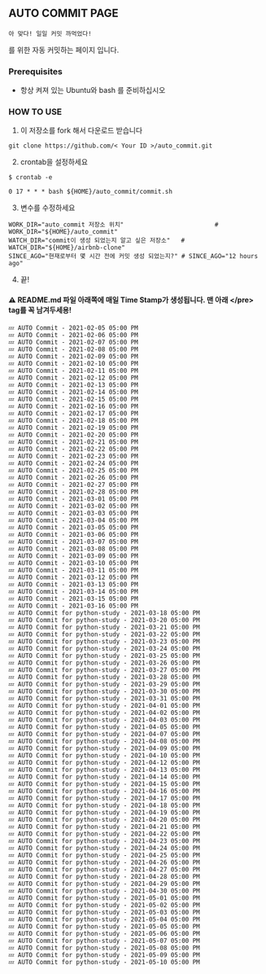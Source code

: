 ## AUTO COMMIT PAGE 
```
아 맞다! 일일 커밋 까먹었다!
```
를 위한 자동 커밋하는 페이지 입니다.

### Prerequisites
- 항상 켜져 있는 Ubuntu와 bash 를 준비하십시오

### HOW TO USE
1. 이 저장소를 fork 해서 다운로드 받습니다
<pre><code>git clone https://github.com/< Your ID >/auto_commit.git
</code></pre>

2. crontab을 설정하세요
<pre><code>$ crontab -e

0 17 * * * bash ${HOME}/auto_commit/commit.sh
</code></pre>

3. 변수를 수정하세요
```
WORK_DIR="auto_commit 저장소 위치"                         # WORK_DIR="${HOME}/auto_commit"
WATCH_DIR="commit이 생성 되었는지 알고 싶은 저장소"	# WATCH_DIR="${HOME}/airbnb-clone"
SINCE_AGO="현재로부터 몇 시간 전에 커밋 생성 되었는지?" # SINCE_AGO="12 hours ago"
```

4. 끝!

#### ⚠ README.md 파일 아래쪽에 매일 Time Stamp가 생성됩니다. 맨 아래 \</pre\> tag를 꼭 남겨두세용!


<pre>
<code>💤 AUTO Commit - 2021-02-05 05:00 PM</code>
<code>💤 AUTO Commit - 2021-02-06 05:00 PM</code>
<code>💤 AUTO Commit - 2021-02-07 05:00 PM</code>
<code>💤 AUTO Commit - 2021-02-08 05:00 PM</code>
<code>💤 AUTO Commit - 2021-02-09 05:00 PM</code>
<code>💤 AUTO Commit - 2021-02-10 05:00 PM</code>
<code>💤 AUTO Commit - 2021-02-11 05:00 PM</code>
<code>💤 AUTO Commit - 2021-02-12 05:00 PM</code>
<code>💤 AUTO Commit - 2021-02-13 05:00 PM</code>
<code>💤 AUTO Commit - 2021-02-14 05:00 PM</code>
<code>💤 AUTO Commit - 2021-02-15 05:00 PM</code>
<code>💤 AUTO Commit - 2021-02-16 05:00 PM</code>
<code>💤 AUTO Commit - 2021-02-17 05:00 PM</code>
<code>💤 AUTO Commit - 2021-02-18 05:00 PM</code>
<code>💤 AUTO Commit - 2021-02-19 05:00 PM</code>
<code>💤 AUTO Commit - 2021-02-20 05:00 PM</code>
<code>💤 AUTO Commit - 2021-02-21 05:00 PM</code>
<code>💤 AUTO Commit - 2021-02-22 05:00 PM</code>
<code>💤 AUTO Commit - 2021-02-23 05:00 PM</code>
<code>💤 AUTO Commit - 2021-02-24 05:00 PM</code>
<code>💤 AUTO Commit - 2021-02-25 05:00 PM</code>
<code>💤 AUTO Commit - 2021-02-26 05:00 PM</code>
<code>💤 AUTO Commit - 2021-02-27 05:00 PM</code>
<code>💤 AUTO Commit - 2021-02-28 05:00 PM</code>
<code>💤 AUTO Commit - 2021-03-01 05:00 PM</code>
<code>💤 AUTO Commit - 2021-03-02 05:00 PM</code>
<code>💤 AUTO Commit - 2021-03-03 05:00 PM</code>
<code>💤 AUTO Commit - 2021-03-04 05:00 PM</code>
<code>💤 AUTO Commit - 2021-03-05 05:00 PM</code>
<code>💤 AUTO Commit - 2021-03-06 05:00 PM</code>
<code>💤 AUTO Commit - 2021-03-07 05:00 PM</code>
<code>💤 AUTO Commit - 2021-03-08 05:00 PM</code>
<code>💤 AUTO Commit - 2021-03-09 05:00 PM</code>
<code>💤 AUTO Commit - 2021-03-10 05:00 PM</code>
<code>💤 AUTO Commit - 2021-03-11 05:00 PM</code>
<code>💤 AUTO Commit - 2021-03-12 05:00 PM</code>
<code>💤 AUTO Commit - 2021-03-13 05:00 PM</code>
<code>💤 AUTO Commit - 2021-03-14 05:00 PM</code>
<code>💤 AUTO Commit - 2021-03-15 05:00 PM</code>
<code>💤 AUTO Commit - 2021-03-16 05:00 PM</code>
<code>💤 AUTO Commit for python-study - 2021-03-18 05:00 PM</code>
<code>💤 AUTO Commit for python-study - 2021-03-20 05:00 PM</code>
<code>💤 AUTO Commit for python-study - 2021-03-21 05:00 PM</code>
<code>💤 AUTO Commit for python-study - 2021-03-22 05:00 PM</code>
<code>💤 AUTO Commit for python-study - 2021-03-23 05:00 PM</code>
<code>💤 AUTO Commit for python-study - 2021-03-24 05:00 PM</code>
<code>💤 AUTO Commit for python-study - 2021-03-25 05:00 PM</code>
<code>💤 AUTO Commit for python-study - 2021-03-26 05:00 PM</code>
<code>💤 AUTO Commit for python-study - 2021-03-27 05:00 PM</code>
<code>💤 AUTO Commit for python-study - 2021-03-28 05:00 PM</code>
<code>💤 AUTO Commit for python-study - 2021-03-29 05:00 PM</code>
<code>💤 AUTO Commit for python-study - 2021-03-30 05:00 PM</code>
<code>💤 AUTO Commit for python-study - 2021-03-31 05:00 PM</code>
<code>💤 AUTO Commit for python-study - 2021-04-01 05:00 PM</code>
<code>💤 AUTO Commit for python-study - 2021-04-02 05:00 PM</code>
<code>💤 AUTO Commit for python-study - 2021-04-03 05:00 PM</code>
<code>💤 AUTO Commit for python-study - 2021-04-05 05:00 PM</code>
<code>💤 AUTO Commit for python-study - 2021-04-07 05:00 PM</code>
<code>💤 AUTO Commit for python-study - 2021-04-08 05:00 PM</code>
<code>💤 AUTO Commit for python-study - 2021-04-09 05:00 PM</code>
<code>💤 AUTO Commit for python-study - 2021-04-10 05:00 PM</code>
<code>💤 AUTO Commit for python-study - 2021-04-12 05:00 PM</code>
<code>💤 AUTO Commit for python-study - 2021-04-13 05:00 PM</code>
<code>💤 AUTO Commit for python-study - 2021-04-14 05:00 PM</code>
<code>💤 AUTO Commit for python-study - 2021-04-15 05:00 PM</code>
<code>💤 AUTO Commit for python-study - 2021-04-16 05:00 PM</code>
<code>💤 AUTO Commit for python-study - 2021-04-17 05:00 PM</code>
<code>💤 AUTO Commit for python-study - 2021-04-18 05:00 PM</code>
<code>💤 AUTO Commit for python-study - 2021-04-19 05:00 PM</code>
<code>💤 AUTO Commit for python-study - 2021-04-20 05:00 PM</code>
<code>💤 AUTO Commit for python-study - 2021-04-21 05:00 PM</code>
<code>💤 AUTO Commit for python-study - 2021-04-22 05:00 PM</code>
<code>💤 AUTO Commit for python-study - 2021-04-23 05:00 PM</code>
<code>💤 AUTO Commit for python-study - 2021-04-24 05:00 PM</code>
<code>💤 AUTO Commit for python-study - 2021-04-25 05:00 PM</code>
<code>💤 AUTO Commit for python-study - 2021-04-26 05:00 PM</code>
<code>💤 AUTO Commit for python-study - 2021-04-27 05:00 PM</code>
<code>💤 AUTO Commit for python-study - 2021-04-28 05:00 PM</code>
<code>💤 AUTO Commit for python-study - 2021-04-29 05:00 PM</code>
<code>💤 AUTO Commit for python-study - 2021-04-30 05:00 PM</code>
<code>💤 AUTO Commit for python-study - 2021-05-01 05:00 PM</code>
<code>💤 AUTO Commit for python-study - 2021-05-02 05:00 PM</code>
<code>💤 AUTO Commit for python-study - 2021-05-03 05:00 PM</code>
<code>💤 AUTO Commit for python-study - 2021-05-04 05:00 PM</code>
<code>💤 AUTO Commit for python-study - 2021-05-05 05:00 PM</code>
<code>💤 AUTO Commit for python-study - 2021-05-06 05:00 PM</code>
<code>💤 AUTO Commit for python-study - 2021-05-07 05:00 PM</code>
<code>💤 AUTO Commit for python-study - 2021-05-08 05:00 PM</code>
<code>💤 AUTO Commit for python-study - 2021-05-09 05:00 PM</code>
<code>💤 AUTO Commit for python-study - 2021-05-10 05:00 PM</code>
</pre>
